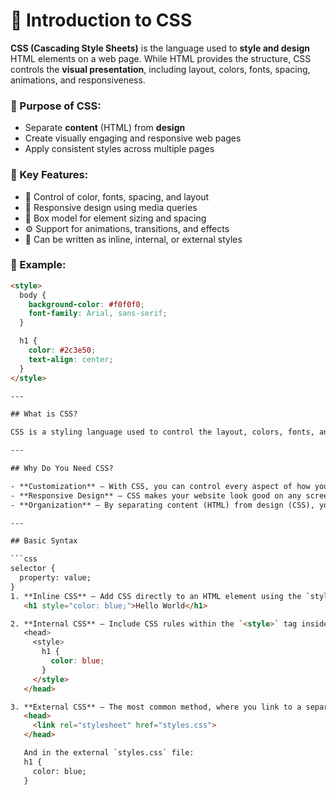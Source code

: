 # 🎨 Introduction to CSS

**CSS (Cascading Style Sheets)** is the language used to **style and design** HTML elements on a web page. While HTML provides the structure, CSS controls the **visual presentation**, including layout, colors, fonts, spacing, animations, and responsiveness.

### 🎯 Purpose of CSS:
- Separate **content** (HTML) from **design**
- Create visually engaging and responsive web pages
- Apply consistent styles across multiple pages

### 🔑 Key Features:
- 🎨 Control of color, fonts, spacing, and layout
- 📱 Responsive design using media queries
- 🧱 Box model for element sizing and spacing
- ⚙️ Support for animations, transitions, and effects
- 🧩 Can be written as inline, internal, or external styles

### 📘 Example:
```html
<style>
  body {
    background-color: #f0f0f0;
    font-family: Arial, sans-serif;
  }

  h1 {
    color: #2c3e50;
    text-align: center;
  }
</style>

---

## What is CSS?

CSS is a styling language used to control the layout, colors, fonts, and overall appearance of your website. It’s how you turn simple HTML into something beautiful and user-friendly.

---

## Why Do You Need CSS?

- **Customization** – With CSS, you can control every aspect of how your page looks, like text colors, background colors, fonts, and more.
- **Responsive Design** – CSS makes your website look good on any screen size, whether it's a phone, tablet, or desktop.
- **Organization** – By separating content (HTML) from design (CSS), your code becomes cleaner and easier to manage.

---

## Basic Syntax

```css
selector {
  property: value;
}
1. **Inline CSS** – Add CSS directly to an HTML element using the `style` attribute:
   <h1 style="color: blue;">Hello World</h1>

2. **Internal CSS** – Include CSS rules within the `<style>` tag inside the `<head>` section of your HTML:
   <head>
     <style>
       h1 {
         color: blue;
       }
     </style>
   </head>

3. **External CSS** – The most common method, where you link to a separate `.css` file from your HTML:
   <head>
     <link rel="stylesheet" href="styles.css">
   </head>

   And in the external `styles.css` file:
   h1 {
     color: blue;
   }
